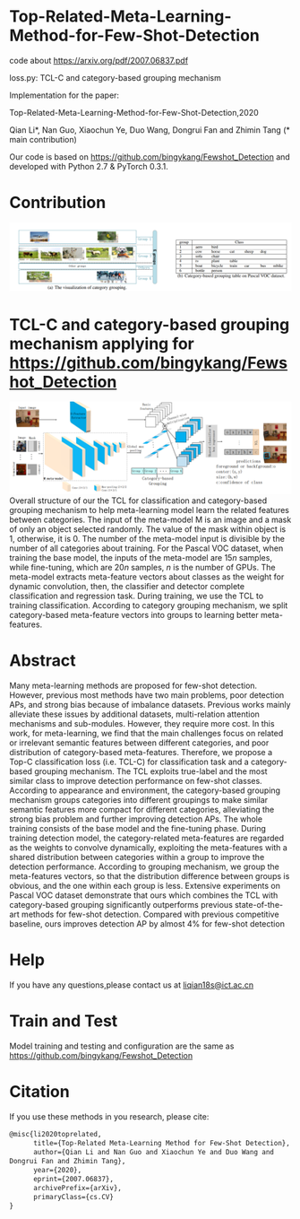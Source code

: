 # Top-Related-Meta-Learning-Method-for-Few-Shot-Detection
code about https://arxiv.org/pdf/2007.06837.pdf

loss.py: TCL-C and category-based grouping mechanism


Implementation for the paper:

Top-Related-Meta-Learning-Method-for-Few-Shot-Detection,2020

Qian Li*, Nan Guo, Xiaochun Ye, Duo Wang, Dongrui Fan and Zhimin Tang (* main contribution)

Our code is based on https://github.com/bingykang/Fewshot_Detection and developed with Python 2.7 & PyTorch 0.3.1.

# Contribution

![image](https://github.com/futureisatyourhand/Top-Related-Meta-Learning-Method-for-Few-Shot-Detection/blob/main/%E5%9B%BE%E7%89%87/1.png)



# TCL-C and category-based grouping mechanism applying for https://github.com/bingykang/Fewshot_Detection
![image](https://github.com/futureisatyourhand/Top-Related-Meta-Learning-Method-for-Few-Shot-Detection/blob/main/%E5%9B%BE%E7%89%87/2.png)
Overall structure of our the TCL for classification and category-based grouping mechanism to help meta-learning model learn the related features between categories. The input of the meta-model M is an image and a mask of only an object selected randomly. The value of the mask within object is 1, otherwise, it is 0. The number of the meta-model input is divisible by the number of all categories about training. For the Pascal VOC dataset, when training the base model, the inputs of the meta-model are $15n$ samples, while fine-tuning, which are $20n$ samples, $n$ is the number of GPUs. The meta-model extracts meta-feature vectors about classes as the weight for dynamic convolution, then, the classifier and detector complete classification and regression task. During training, we use the TCL to training classification. According to category grouping mechanism, we split category-based meta-feature vectors into groups to learning better meta-features.


# Abstract
Many meta-learning methods are proposed for few-shot detection. However, previous most methods have two main problems, poor detection APs, and strong bias because of imbalance datasets. Previous works mainly alleviate these issues by additional datasets, multi-relation attention mechanisms and sub-modules. However, they require more cost. In this work, for meta-learning, we find that the main challenges focus on related or irrelevant semantic features between different categories, and poor distribution of category-based meta-features. Therefore, we propose a Top-C classification loss (i.e. TCL-C) for classification task and a category-based grouping mechanism. The TCL exploits true-label and the most similar class to improve detection performance on few-shot classes. According to appearance and environment, the category-based grouping mechanism groups categories into different groupings to make similar semantic features more compact for different categories, alleviating the strong bias problem and further improving detection APs. The whole training consists of the base model and the fine-tuning phase. During training detection model, the category-related meta-features are regarded as the weights to convolve dynamically, exploiting the meta-features with a shared distribution between categories within a group to improve the detection performance. According to grouping mechanism, we group the meta-features vectors, so that the distribution difference between groups is obvious, and the one within each group is less. Extensive experiments on Pascal VOC dataset demonstrate that ours which combines the TCL with category-based grouping significantly outperforms previous state-of-the-art methods for few-shot detection. Compared with previous competitive baseline, ours improves detection AP by almost 4% for few-shot detection

# Help
If you have any questions,please contact us at liqian18s@ict.ac.cn

# Train and Test
Model training and testing and configuration are the same as https://github.com/bingykang/Fewshot_Detection

# Citation

If you use these methods in you research, please cite:
```
@misc{li2020toprelated,
      title={Top-Related Meta-Learning Method for Few-Shot Detection}, 
      author={Qian Li and Nan Guo and Xiaochun Ye and Duo Wang and Dongrui Fan and Zhimin Tang},
      year={2020},
      eprint={2007.06837},
      archivePrefix={arXiv},
      primaryClass={cs.CV}
}
```



